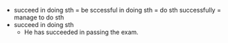 - succeed in doing sth = be sccessful in doing sth = do sth successfully = manage to do sth
- succeed in doing sth
	- He has succeeded in passing the exam.